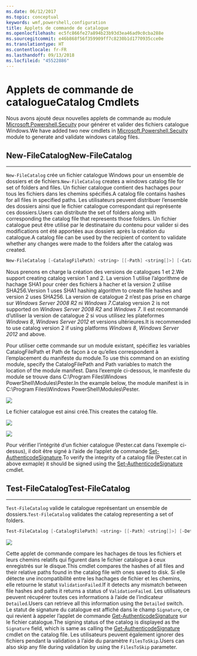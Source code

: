 ```yaml
---
ms.date: 06/12/2017
ms.topic: conceptual
keywords: wmf,powershell,configuration
title: Applets de commande de catalogue
ms.openlocfilehash: ec5fc866fe27a894b23b93d3ea46ad9c0cba288e
ms.sourcegitcommit: e46b868f56f359909ff7c8230b1d1770935cce0e
ms.translationtype: HT
ms.contentlocale: fr-FR
ms.lasthandoff: 09/13/2018
ms.locfileid: "45522886"
---
```

# <a name="catalog-cmdlets"></a><span data-ttu-id="7fca1-103">Applets de commande de catalogue</span><span class="sxs-lookup"><span data-stu-id="7fca1-103">Catalog Cmdlets</span></span>

<span data-ttu-id="7fca1-104">Nous avons ajouté deux nouvelles applets de commande au module [Microsoft.Powershell.Secuity](https://technet.microsoft.com/library/hh847877.aspx) pour générer et valider des fichiers catalogue Windows.</span><span class="sxs-lookup"><span data-stu-id="7fca1-104">We have added two new cmdlets in [Microsoft.Powershell.Secuity](https://technet.microsoft.com/library/hh847877.aspx) module to generate and validate windows catalog files.</span></span>

## <a name="new-filecatalog"></a><span data-ttu-id="7fca1-105">New-FileCatalog</span><span class="sxs-lookup"><span data-stu-id="7fca1-105">New-FileCatalog</span></span>
--------------------------------

<span data-ttu-id="7fca1-106">`New-FileCatalog` crée un fichier catalogue Windows pour un ensemble de dossiers et de fichiers.</span><span class="sxs-lookup"><span data-stu-id="7fca1-106">`New-FileCatalog` creates a windows catalog file for set of folders and files.</span></span> <span data-ttu-id="7fca1-107">Un fichier catalogue contient des hachages pour tous les fichiers dans les chemins spécifiés.</span><span class="sxs-lookup"><span data-stu-id="7fca1-107">A catalog file contains hashes for all files in specified paths.</span></span> <span data-ttu-id="7fca1-108">Les utilisateurs peuvent distribuer l’ensemble des dossiers ainsi que le fichier catalogue correspondant qui représente ces dossiers.</span><span class="sxs-lookup"><span data-stu-id="7fca1-108">Users can distribute the set of folders along with corresponding the catalog file that represents those folders.</span></span> <span data-ttu-id="7fca1-109">Un fichier catalogue peut être utilisé par le destinataire du contenu pour valider si des modifications ont été apportées aux dossiers après la création du catalogue.</span><span class="sxs-lookup"><span data-stu-id="7fca1-109">A catalog file can be used by the recipient of content to validate whether any changes were made to the folders after the catalog was created.</span></span>

```powershell
New-FileCatalog [-CatalogFilePath] <string> [[-Path] <string[]>] [-CatalogVersion <int>] [-WhatIf] [-Confirm] [<CommonParameters>]
```
<span data-ttu-id="7fca1-110">Nous prenons en charge la création des versions de catalogues 1 et 2.</span><span class="sxs-lookup"><span data-stu-id="7fca1-110">We support creating catalog version 1 and 2.</span></span> <span data-ttu-id="7fca1-111">La version 1 utilise l’algorithme de hachage SHA1 pour créer des fichiers à hacher et la version 2 utilise SHA256.</span><span class="sxs-lookup"><span data-stu-id="7fca1-111">Version 1 uses SHA1 hashing algorithm to create file hashes and version 2 uses SHA256.</span></span> <span data-ttu-id="7fca1-112">La version de catalogue 2 n’est pas prise en charge sur *Windows Server 2008 R2* ni *Windows 7*.</span><span class="sxs-lookup"><span data-stu-id="7fca1-112">Catalog version 2 is not supported on *Windows Server 2008 R2* and *Windows 7*.</span></span> <span data-ttu-id="7fca1-113">Il est recommandé d’utiliser la version de catalogue 2 si vous utilisez les plateformes *Windows 8*, *Windows Server 2012* et versions ultérieures.</span><span class="sxs-lookup"><span data-stu-id="7fca1-113">It is recommended to use catalog version 2 if using platforms *Windows 8*, *Windows Server 2012* and above.</span></span>

<span data-ttu-id="7fca1-114">Pour utiliser cette commande sur un module existant, spécifiez les variables CatalogFilePath et Path de façon à ce qu’elles correspondent à l’emplacement du manifeste du module.</span><span class="sxs-lookup"><span data-stu-id="7fca1-114">To use this command on an existing module, specify the CatalogFilePath and Path variables to match the location of the module manifest.</span></span> <span data-ttu-id="7fca1-115">Dans l’exemple ci-dessous, le manifeste du module se trouve dans C:\Program Files\Windows PowerShell\Modules\Pester.</span><span class="sxs-lookup"><span data-stu-id="7fca1-115">In the example below, the module manifest is in C:\Program Files\Windows PowerShell\Modules\Pester.</span></span>

![](../images/NewFileCatalog.jpg)

<span data-ttu-id="7fca1-116">Le fichier catalogue est ainsi créé.</span><span class="sxs-lookup"><span data-stu-id="7fca1-116">This creates the catalog file.</span></span>

![](../images/CatalogFile1.jpg)

![](../images/CatalogFile2.jpg)

<span data-ttu-id="7fca1-117">Pour vérifier l’intégrité d’un fichier catalogue (Pester.cat dans l’exemple ci-dessus), il doit être signé à l’aide de l’applet de commande [Set-AuthenticodeSignature](https://technet.microsoft.com/library/hh849819.aspx).</span><span class="sxs-lookup"><span data-stu-id="7fca1-117">To verify the integrity of a catalog file (Pester.cat in above exmaple) it should be signed using the [Set-AuthenticodeSignature](https://technet.microsoft.com/library/hh849819.aspx) cmdlet.</span></span>


## <a name="test-filecatalog"></a><span data-ttu-id="7fca1-118">Test-FileCatalog</span><span class="sxs-lookup"><span data-stu-id="7fca1-118">Test-FileCatalog</span></span>
--------------------------------

<span data-ttu-id="7fca1-119">`Test-FileCatalog` valide le catalogue représentant un ensemble de dossiers.</span><span class="sxs-lookup"><span data-stu-id="7fca1-119">`Test-FileCatalog` validates the catalog representing a set of folders.</span></span>

```powershell
Test-FileCatalog [-CatalogFilePath] <string> [[-Path] <string[]>] [-Detailed] [-FilesToSkip <string[]>] [-WhatIf] [-Confirm] [<CommonParameters>]
```

![](../images/TestFileCatalog.jpg)

<span data-ttu-id="7fca1-120">Cette applet de commande compare les hachages de tous les fichiers et leurs chemins relatifs qui figurent dans le fichier catalogue à ceux enregistrés sur le disque.</span><span class="sxs-lookup"><span data-stu-id="7fca1-120">This cmdlet compares the hashes of all files and their relative paths found in the catalog file with ones saved to disk.</span></span> <span data-ttu-id="7fca1-121">Si elle détecte une incompatibilité entre les hachages de fichier et les chemins, elle retourne le statut `ValidationFailed`.</span><span class="sxs-lookup"><span data-stu-id="7fca1-121">If it detects any mismatch between file hashes and paths it returns a status of `ValidationFailed`.</span></span>
<span data-ttu-id="7fca1-122">Les utilisateurs peuvent récupérer toutes ces informations à l’aide de l’indicateur `Detailed`.</span><span class="sxs-lookup"><span data-stu-id="7fca1-122">Users can retrieve all this information using the `Detailed` switch.</span></span> <span data-ttu-id="7fca1-123">Le statut de signature du catalogue est affiché dans le champ `Signature`, ce qui revient à appeler l’applet de commande [Get-AuthenticodeSignature](https://technet.microsoft.com/library/hh849805.aspx) sur le fichier catalogue.</span><span class="sxs-lookup"><span data-stu-id="7fca1-123">The signing status of the catalog is displayed as the `Signature` field, which is same as calling the [Get-AuthenticodeSignature](https://technet.microsoft.com/library/hh849805.aspx) cmdlet on the catalog file.</span></span>
<span data-ttu-id="7fca1-124">Les utilisateurs peuvent également ignorer des fichiers pendant la validation à l’aide du paramètre `FilesToSkip`.</span><span class="sxs-lookup"><span data-stu-id="7fca1-124">Users can also skip any file during validation by using the `FilesToSkip` parameter.</span></span>
